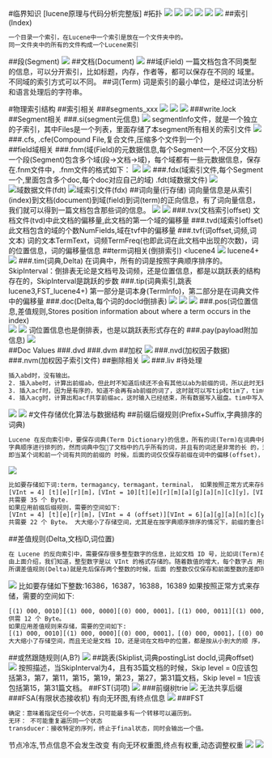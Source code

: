 #临界知识
[lucene原理与代码分析完整版]
#拓扑
![](.z_es_01_lucene_01_索引生成_索引文件格式_拓扑_images/624d2033.png)
![](.z_es_01_lucene_01_索引文件格式_物理存储_数据结构_tip_tim_doc_fdt_fdx_images/89017407.png)
![](.z_es_01_lucene_01_索引文件格式_物理存储_数据结构_tip_tim_doc_fdt_fdx_images/6d242786.png)
![](.z_es_01_lucene_01_索引文件格式_物理存储_数据结构_tip_tim_doc_fdt_fdx_images/5eb7abf9.png)
![](.z_es_01_lucene_01_索引文件格式_物理存储_数据结构_tip_tim_doc_fdt_fdx_images/f3ad5f1d.png)
![](.z_es_01_lucene_01_索引生成_索引文件格式_拓扑_images/443502d1.png)
[](https://blog.csdn.net/qq_33067315/article/details/114668668)
[](https://juejin.cn/post/6844903760607592456#heading-3)
##索引(Index)
```asp
一个目录一个索引，在Lucene中一个索引是放在一个文件夹中的。
同一文件夹中的所有的文件构成一个Lucene索引
```
##段(Segment)
![](.z_es_01_lucene_01_索引文件格式_物理存储_数据结构_tip_tim_doc_fdt_fdx_images/966430d3.png)
##文档(Document)
![](.z_es_01_lucene_01_索引文件格式_物理存储_数据结构_tip_tim_doc_fdt_fdx_images/feed8bf2.png)
##域(Field)
一篇文档包含不同类型的信息，可以分开索引，比如标题，内存，作者等，都可以保存在不同的
域里。不同域的索引方式可以不同。
##词(Term)
词是索引的最小单位，是经过词法分析和语言处理后的字符串。


#物理索引结构
[](https://elasticsearch.cn/article/6178#tip10)
[](https://www.cnblogs.com/forfuture1978/archive/2009/12/14/1623599.html)
##索引相关
###segments_xxx
![](.z_es_01_lucene_01_索引生成_索引文件格式_拓扑_images/fffa15f9.png)
![](.z_es_00_常用命令_images/cd1ae25e.png)
![](.z_es_01_lucene_01_索引生成_索引文件格式_拓扑_images/3ec0a276.png)
###write.lock	
##Segment相关
###.si(segment元信息)
![](.z_es_01_lucene_01_索引生成_索引文件格式_拓扑_images/a2acd093.png)
segmentInfo文件，就是一个独立的子索引，其中Files是一个列表，里面存储了本segment所有相关的索引文件
![](.z_es_01_lucene_01_索引生成_索引文件格式_拓扑_images/3c4a0837.png)
###.cfs, .cfe(Compound File,复合文件,压缩多个文件到一个)		
##field域相关
###.fnm(域(Field)的元数据信息,每个Segment一个,不区分文档)
一个段(Segment)包含多个域(段->文档->域)，每个域都有一些元数据信息，保存在.fnm文件中，.fnm文件的格式如下：
![](.z_es_01_lucene_01_索引生成_索引文件格式_拓扑_images/58ff2601.png)
![](.z_es_01_lucene_01_索引生成_索引文件格式_拓扑_images/08ad9545.png)
###.fdx(域索引文件,每个Segment一个,里面包含多个doc,每个doc对应自己的域)	.fdt(域数据文件)	
![](.z_es_01_lucene_01_索引生成_索引文件格式_拓扑_images/f6fe96a0.png)
![域数据文件(fdt)](.z_es_01_lucene_01_索引生成_索引文件格式_拓扑_images/3f3ad022.png)
![域索引文件(fdx)](.z_es_01_lucene_01_索引生成_索引文件格式_拓扑_images/7ec70851.png)
##词向量(行存储)
词向量信息是从索引(index)到文档(document)到域(field)到词(term)的正向信息，有了词向量信息，我们就可以得到一篇文档包含那些词的信息。
![](.z_es_01_lucene_01_索引生成_索引文件格式_拓扑_images/0ddd9217.png)
![](.z_es_01_lucene_01_索引生成_索引文件格式_拓扑_images/b28058e7.png)
###.tvx(文档索引offset)
文档文件(tvd)中此文档的偏移量,此文档的第一个域的偏移量
###.tvd(域索引offset)
此文档包含的域的个数NumFields,域在tvf中的偏移量
###.tvf(词offset,词频,词文本)
词的文本TermText，词频TermFreq(也即此词在此文档中出现的次数)，词的位置信息，词的偏移量信息
##term词相关(倒排索引)
<lucene4
![](.z_es_01_lucene_01_索引生成_索引文件格式_拓扑_images/440fcb16.png)
lucene4+
![](.z_es_01_lucene_01_索引生成_索引文件格式_拓扑_images/98b6466a.png)
###.tim(词典,Delta)
在词典中，所有的词是按照字典顺序排序的。
SkipInterval：倒排表无论是文档号及词频，还是位置信息，都是以跳跃表的结构存在的，SkipInterval是跳跃的步数
###.tip(词典索引,跳表lucene3,FST_lucene4+)
第一部分是词本身(TermInfo)，第二部分是在词典文件中的偏移量
###.doc(Delta,每个词的docId倒排表)
![](.z_es_01_lucene_01_索引生成_索引文件格式_拓扑_images/e17a51f6.png)
![](.z_es_01_lucene_01_索引生成_索引文件格式_拓扑_images/5fdab2b6.png)
![](.z_es_01_lucene_01_索引生成_索引文件格式_拓扑_images/358ef001.png)
###.pos(词位置信息,差值规则,Stores position information about where a term occurs in the index)	
![](.z_es_01_lucene_01_索引生成_索引文件格式_拓扑_images/4617f08e.png)
![](.z_es_01_lucene_01_索引生成_索引文件格式_拓扑_images/a47950b9.png)
词位置信息也是倒排表，也是以跳跃表形式存在的
###.pay(payload附加信息)
![](.z_es_01_lucene_01_索引生成_索引文件格式_拓扑_images/1e0a5c4b.png)	
##Doc Values
###.dvd
###.dvm	
##加权
![](.z_es_01_lucene_01_索引生成_索引文件格式_拓扑_images/6731062e.png)
###.nvd(加权因子数据)
###.nvm(加权因子索引文件)
##删除相关
![](.z_es_01_lucene_01_索引生成_索引文件格式_拓扑_images/4dbeed61.png)
###.liv	
#待处理
```asp
插入abd时，没有输出。
2. 插入abe时，计算出前缀ab，但此时不知道后续还不会有其他以ab为前缀的词，所以此时无输出。
3. 插入acf时，因为是有序的，知道不会再有ab前缀的词了，这时就可以写tip和tim了，tim中写入后缀词块d、e和它们的倒排表位置ip_d,ip_e，tip中写入a，b和以ab为前缀的后缀词块位置(真实情况下会写入更多信息如词频等)。
4. 插入acg时，计算出和acf共享前缀ac，这时输入已经结束，所有数据写入磁盘。tim中写入后缀词块f、g和相对应的倒排表位置，tip中写入c和以ac为前缀的后缀词块位置。
```
[](https://www.cnblogs.com/sessionbest/articles/8689030.html)
[](https://www.cnblogs.com/bonelee/p/6394451.html)
![](.z_es_00_物理存储_数据结构_images/4843a79b.png)
![](.z_es_00_物理存储_数据结构_images/6f8ba7d0.png)
#文件存储优化算法与数据结构
##前缀后缀规则(Prefix+Suffix,字典排序的词典)
```asp
Lucene 在反向索引中，要保存词典(Term Dictionary)的信息，所有的词(Term)在词典中是按照
字典顺序进行排列的，然而词典中包􏰇了文档中的几乎所有的词，并且有的词还是非常的长 的，这样索引文件会非常的大，所谓前缀后缀规则，
即当某个词和前一个词有共同的前缀的 时候，后面的词仅仅保存前缀在词中的偏移(offset)，以及除前缀以外的字符串(称为后缀
```
![](.z_es_01_lucene_01_索引文件格式_物理存储_数据结构_tip_tim_doc_fdt_fdx_images/79e27243.png)
```asp
比如要存储如下词:term，termagancy，termagant，terminal， 如果按照正常方式来存储，需要的空间如下:
[VInt = 4] [t][e][r][m]，[VInt = 10][t][e][r][m][a][g][a][n][c][y]，[VInt = 9][t][e][r][m][a][g][a][n][t]， [VInt = 8][t][e][r][m][i][n][a][l]
共需要 35 个 Byte.
如果应用前缀后缀规则，需要的空间如下:
[VInt = 4] [t][e][r][m]，[VInt = 4 (offset)][VInt = 6][a][g][a][n][c][y]，[VInt = 8 (offset)][VInt = 1][t]， [VInt = 4(offset)][VInt = 4][i][n][a][l]
共需要 22 个 Byte。 大大缩小了存储空间，尤其是在按字典顺序排序的情况下，前缀的重合率大大提高
```
##差值规则(Delta,文档ID,词位置)
```asp
在 Lucene 的反向索引中，需要保存很多整型数字的信息，比如文档 ID 号，比如词(Term)在 文档中的位置等等。
由上面介绍，我们知道，整型数字是以 VInt 的格式存储的。随着数值的增大，每个数字占 用的 Byte 的个数也逐渐的增多。
所谓差值规则(Delta)就是先后保存两个整数的时候，后面 的整数仅仅保存和前面整数的差即可

```
![](.z_es_01_lucene_01_索引文件格式_物理存储_数据结构_tip_tim_doc_fdt_fdx_images/e88143d6.png)
比如要存储如下整数:16386，16387，16388，16389 
如果按照正常方式来存储，需要的空间如下:

```asp
[(1) 000, 0010][(1) 000, 0000][(0) 000, 0001]，[(1) 000, 0011][(1) 000, 0000][(0) 000, 0001]，[(1) 000, 0100][(1) 000, 0000][(0) 000, 0001]，[(1) 000, 0101][(1) 000, 0000][(0) 000, 0001]
供需 12 个 Byte。
如果应用差值规则来存储，需要的空间如下:
[(1) 000, 0010][(1) 000, 0000][(0) 000, 0001]，[(0) 000, 0001]，[(0) 000, 0001]，[(0) 000, 0001] 共需 6 个 Byte。
大大缩小了存储空间，而且无论是文档 ID，还是词在文档中的位置，都是按从小到大的顺 序，逐渐增大的
```
##或然跟随规则(A,B?)
[](https://www.cnblogs.com/bonelee/p/6808409.html)
![](.z_es_01_lucene_01_索引文件格式_物理存储_数据结构_tip_tim_doc_fdt_fdx_images/15a41498.png)
##跳表(Skiplist,词典postingList docId,词典offset)
![](.z_es_01_lucene_01_索引文件格式_物理存储_数据结构_tip_tim_doc_fdt_fdx_images/21efdefd.png)
按照描述，当SkipInterval为4，且有35篇文档的时候，Skip level = 0应该包括第3，第7，第11，第15，第19，第23，第27，第31篇文档，Skip level = 1应该包括第15，第31篇文档。
##FST(词项)
[](https://www.jianshu.com/p/7b270acf9ba7)
![](.z_es_00_lucence数据结构算法_倒排索引_召回率_压缩算法_for_rbm_前缀树trie_images/bde69ace.png)
###前缀树trie
![](.z_es_00_lucence数据结构算法_倒排索引_召回率_压缩算法_for_rbm_前缀树trie_images/400b0b36.png)
无法共享后缀
###FSA(有限状态接收机)
有向无环图,有终点信息
![](.z_es_00_lucence数据结构算法_倒排索引_召回率_压缩算法_for_rbm_前缀树trie_FST_images/514f6b3d.png)
###FST
```asp
确定：意味着指定任何一个状态，只可能最多有一个转移可以遍历到。
无环： 不可能重复遍历同一个状态
transducer：接收特定的序列，终止于final状态，同时会输出一个值。
```
节点冷冻,节点信息不会发生改变
[](https://www.cnblogs.com/cangqinglang/p/15606270.html)
有向无环权重图,终点有权重,动态调整权重
[](https://www.shenyanchao.cn/blog/2018/12/04/lucene-fst/)
[](https://blog.csdn.net/yians/article/details/119353272)
![](.z_es_00_lucence数据结构算法_倒排索引_召回率_压缩算法_for_rbm_前缀树trie_FST_images/cad7ab0d.png)
![](.z_es_00_lucence数据结构算法_倒排索引_召回率_压缩算法_for_rbm_前缀树trie_FST_images/2f20955a.png)

